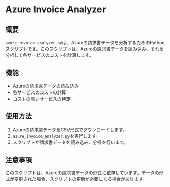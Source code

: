 # Azure Invoice Analyzer

## 概要
`azure_invoice_analyzer.py`は、Azureの請求書データを分析するためのPythonスクリプトです。このスクリプトは、Azureの請求書データを読み込み、それを分析して各サービスのコストを計算します。

## 機能
- Azureの請求書データの読み込み
- 各サービスのコストの計算
- コストの高いサービスの特定

## 使用方法
1. Azureの請求書データをCSV形式でダウンロードします。
2. `azure_invoice_analyzer.py`を実行します。
3. スクリプトが請求書データを読み込み、分析を行います。

## 注意事項
このスクリプトは、Azureの請求書データの形式に依存しています。データの形式が変更された場合、スクリプトの更新が必要になる場合があります。
